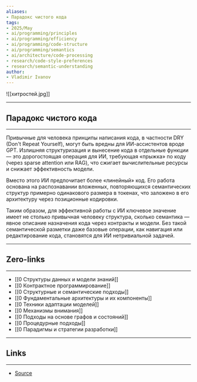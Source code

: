 ```yaml
---
aliases: 
- Парадокс чистого кода 
tags:
- 2025/May
- ai/programming/principles
- ai/programming/efficiency
- ai/programming/code-structure
- ai/programming/semantics
- ai/architecture/code-processing
- research/code-style-preferences
- research/semantic-understanding
author:
- Vladimir Ivanov
---
```

![[хитростей.jpg]]

-----
##  Парадокс чистого кода 
-----
Привычные для человека принципы написания кода, в частности DRY (Don't Repeat Yourself), могут быть вредны для ИИ-ассистентов вроде GPT. Излишняя структуризация и вынесение кода в отдельные функции — это дорогостоящая операция для ИИ, требующая «прыжка» по коду (через sparse attention или RAG), что сжигает вычислительные ресурсы и снижает эффективность модели.

Вместо этого ИИ предпочитает более «линейный» код. Его работа основана на распознавании вложенных, повторяющихся семантических структур примерно одинакового размера в токенах, что заложено в его архитектуру через позиционные кодировки.

Таким образом, для эффективной работы с ИИ ключевое значение имеет не столько привычная человеку структура, сколько семантика — явное описание назначения кода через контракты и модели. Без такой семантической разметки даже базовые операции, как навигация или редактирование кода, становятся для ИИ нетривиальной задачей.

---
## Zero-links
---
- [[0 Структуры данных и модели знаний]]
- [[0 Контрактное программирование]]
- [[0 Структурные и семантические подходы]]
- [[0 Фундаментальные архитектуры и их компоненты]]
- [[0 Техники адаптации моделей]]
- [[0 Механизмы внимания]]
- [[0 Подходы на основе графов и состояний]]
- [[0 Процедурные подходы]]
- [[0 Парадигмы и стратегии разработки]]

---
## Links
---
- [Source](https://t.me/turboproject/1680)